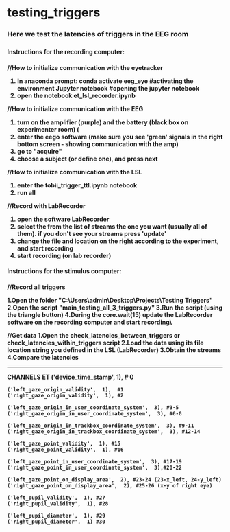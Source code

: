 # testing_triggers
<h3>Here we test the latencies of triggers in the EEG room<h3>

<h4>Instructions for the recording computer:<h4>

//How to initialize communication with the eyetracker
1. In anaconda prompt:
conda activate eeg_eye #activating the environment
Jupyter notebook #opening the jupyter notebook
2. open the notebook et_lsl_recorder.ipynb


//How to initialize communication with the EEG

1. turn on the amplifier (purple) and the battery (black box on experimenter room) (
2. enter the eego software (make sure you see 'green' signals in the right bottom screen - showing communication with the amp)
3. go to "acquire"
4. choose a subject (or define one), and press next

//How to initialize communication with the LSL

1. enter the tobii_trigger_ttl.ipynb notebook
2. run all

//Record with LabRecorder
1. open the software LabRecorder
2. select the from the list of streams the one you want (usually all of them). if you don't see your streams press 'update'
3. change the file and location on the right according to the experiment, and start recording
4. start recording (on lab recorder)


<h4>Instructions for the stimulus computer:<h4>
  
//Record all triggers

1.Open the folder "C:\Users\admin\Desktop\Projects\Testing Triggers"
2.Open the script "main_testing_all_3_triggers.py"
3.Run the script (using the triangle button)
4.During the core.wait(15) update the LabRecorder software on the recording computer and start recording\

//Get data
1.Open the check_latencies_between_triggers or check_latencies_within_triggers script
2.Load the data using its file location string you defined in the LSL (LabRecorder)
3.Obtain the streams
4.Compare the latencies

-----
<b>CHANNELS ET<b>
('device_time_stamp', 1), # 0

    ('left_gaze_origin_validity',  1),  #1
    ('right_gaze_origin_validity',  1), #2

    ('left_gaze_origin_in_user_coordinate_system',  3), #3-5
    ('right_gaze_origin_in_user_coordinate_system',  3), #6-8

    ('left_gaze_origin_in_trackbox_coordinate_system',  3), #9-11
    ('right_gaze_origin_in_trackbox_coordinate_system',  3), #12-14

    ('left_gaze_point_validity',  1), #15
    ('right_gaze_point_validity',  1), #16

    ('left_gaze_point_in_user_coordinate_system',  3), #17-19
    ('right_gaze_point_in_user_coordinate_system',  3),#20-22

    ('left_gaze_point_on_display_area',  2), #23-24 (23-x_left, 24-y_left)
    ('right_gaze_point_on_display_area',  2), #25-26 (x-y of right eye)

    ('left_pupil_validity',  1), #27
    ('right_pupil_validity',  1), #28

    ('left_pupil_diameter',  1), #29
    ('right_pupil_diameter',  1) #30
